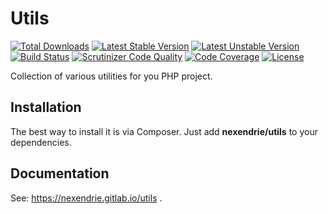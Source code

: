 Utils
=======

[![Total Downloads](https://poser.pugx.org/nexendrie/utils/downloads)](https://packagist.org/packages/nexendrie/utils) [![Latest Stable Version](https://poser.pugx.org/nexendrie/utils/v/stable)](https://packagist.org/packages/nexendrie/utils) [![Latest Unstable Version](https://poser.pugx.org/nexendrie/utils/v/unstable)](https://packagist.org/packages/nexendrie/utils) [![Build Status](https://travis-ci.org/nexendrie/utils.svg?branch=master)](https://travis-ci.org/nexendrie/utils) [![Scrutinizer Code Quality](https://scrutinizer-ci.com/g/nexendrie/utils/badges/quality-score.png?b=master)](https://scrutinizer-ci.com/g/nexendrie/utils/?branch=master) [![Code Coverage](https://scrutinizer-ci.com/g/nexendrie/utils/badges/coverage.png?b=master)](https://scrutinizer-ci.com/g/nexendrie/utils/?branch=master) [![License](https://poser.pugx.org/nexendrie/utils/license)](https://gitlab.com/nexendrie/utils/blob/master/LICENSE)

Collection of various utilities for you PHP project.

Installation
------------

The best way to install it is via Composer. Just add **nexendrie/utils** to your dependencies.

Documentation
-------------
See: https://nexendrie.gitlab.io/utils .
